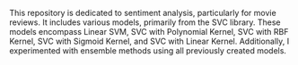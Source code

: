 This repository is dedicated to sentiment analysis, particularly for movie reviews. It includes various models, primarily from the SVC library. These models encompass Linear SVM, SVC with Polynomial Kernel, SVC with RBF Kernel, SVC with Sigmoid Kernel, and SVC with Linear Kernel. Additionally, I experimented with ensemble methods using all previously created models.
